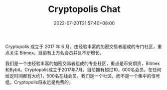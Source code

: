 ﻿---
weight: 
title: "Cryptopolis Chat"
description: "Cryptopolis 成立于 2017 年 6 月，由经验丰富的加密交易者组成的专门社区，重点关注 Bitmex"
date: 2022-07-20T21:57:40+08:00
lastmod: 2022-07-20T16:45:40+08:00
draft: false
authors: ["june"]
featuredImage: "223.png"
link: "https://www.cypherhunter.com/zh-hans/p/cryptopolis-chat/"
tags: ["元宇宙社区","Cryptopolis Chat"]
categories: ["navigation"]
navigation: ["元宇宙社区"]
lightgallery: true
toc: true
pinned: false
recommend: false
recommend1: false
---
Cryptopolis 成立于 2017 年 6 月，由经验丰富的加密交易者组成的专门社区，重点关注 Bitmex。目前有上万名会员并且不断增长。

我们是一个由经验丰富的加密交易者组成的专业社区，重点是币安期货，Bitmex和Bybit。Cryptopolis成立于2017年7月，目前拥有超过10，000名会员，在任何给定时间都有大约1，500名在线会员。我们是一个社区，而不是一个集中的信号组。Cryptopolis将永远是免费的。